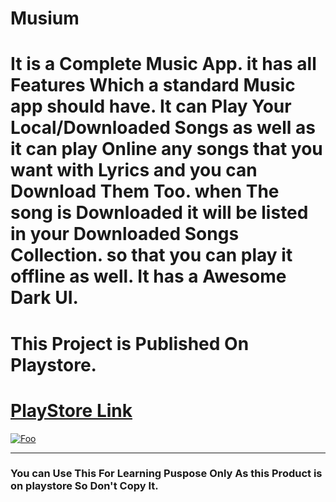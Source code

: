 # Musium

# It is a Complete Music App. it has all Features Which a standard Music app should have. It can Play Your Local/Downloaded Songs as well as it can play Online any songs that you want with Lyrics and you can Download Them Too. when The song is Downloaded it will be listed in your Downloaded Songs Collection. so that you can play it offline as well. It has a Awesome Dark UI.


# This Project is Published On Playstore.

# [PlayStore Link](https://play.google.com/store/apps/details?id=com.BharatTiwari.musium)

 <a href="https://play.google.com/store/apps/details?id=com.BharatTiwari.musium" rel="some text">![Foo](https://snaphappymom.com/wp-content/uploads/2016/01/Google-Play-Store-Icon.png)</a>


***

### You can Use This For Learning Puspose Only As this Product is on playstore So Don't Copy It.
